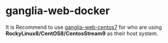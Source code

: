 # ganglia-web-docker

It is Recommend to use [ganglia-web-centos7](https://github.com/berlin2123/ganglia-web-docker/tree/main/ganglia-web-centos7) for who are using **RockyLinux8/CentOS8/CentosStream9** as their host system.
